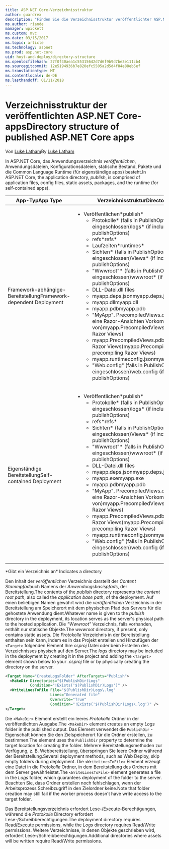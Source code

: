```yaml
---
title: ASP.NET Core-Verzeichnisstruktur
author: guardrex
description: "Finden Sie die Verzeichnisstruktur veröffentlichter ASP.NET Core-Anwendungen."
ms.author: riande
manager: wpickett
ms.custom: mvc
ms.date: 03/15/2017
ms.topic: article
ms.technology: aspnet
ms.prod: asp.net-core
uid: host-and-deploy/directory-structure
ms.openlocfilehash: 27f0f40aea1c55315642d7d6f9b9d7be3e111cb4
ms.sourcegitcommit: 12e5194936b7e820efc5505a2d5d4f84e88eb5ef
ms.translationtype: MT
ms.contentlocale: de-DE
ms.lasthandoff: 01/11/2018
---
```

# <a name="directory-structure-of-published-aspnet-core-apps"></a><span data-ttu-id="19aa1-103">Verzeichnisstruktur der veröffentlichten ASP.NET Core-apps</span><span class="sxs-lookup"><span data-stu-id="19aa1-103">Directory structure of published ASP.NET Core apps</span></span>

<span data-ttu-id="19aa1-104">Von [Luke Latham](https://github.com/guardrex)</span><span class="sxs-lookup"><span data-stu-id="19aa1-104">By [Luke Latham](https://github.com/guardrex)</span></span>

<span data-ttu-id="19aa1-105">In ASP.NET Core, das Anwendungsverzeichnis *veröffentlichen*, Anwendungsdateien, Konfigurationsdateien, statische Bestand, Pakete und die Common Language Runtime (für eigenständige apps) besteht.</span><span class="sxs-lookup"><span data-stu-id="19aa1-105">In ASP.NET Core, the application directory, *publish*, is comprised of application files, config files, static assets, packages, and the runtime (for self-contained apps).</span></span>

| <span data-ttu-id="19aa1-106">App-Typ</span><span class="sxs-lookup"><span data-stu-id="19aa1-106">App Type</span></span>                       | <span data-ttu-id="19aa1-107">Verzeichnisstruktur</span><span class="sxs-lookup"><span data-stu-id="19aa1-107">Directory Structure</span></span> |
| ------------------------------ | ------------------- |
| <span data-ttu-id="19aa1-108">Framework-abhängige-Bereitstellung</span><span class="sxs-lookup"><span data-stu-id="19aa1-108">Framework-dependent Deployment</span></span> | <ul><li><span data-ttu-id="19aa1-109">Veröffentlichen\*</span><span class="sxs-lookup"><span data-stu-id="19aa1-109">publish\*</span></span><ul><li><span data-ttu-id="19aa1-110">Protokolle\* (falls in PublishOptions eingeschlossen)</span><span class="sxs-lookup"><span data-stu-id="19aa1-110">logs\* (if included in publishOptions)</span></span></li><li><span data-ttu-id="19aa1-111">refs\*</span><span class="sxs-lookup"><span data-stu-id="19aa1-111">refs\*</span></span></li><li><span data-ttu-id="19aa1-112">Laufzeiten\*</span><span class="sxs-lookup"><span data-stu-id="19aa1-112">runtimes\*</span></span></li><li><span data-ttu-id="19aa1-113">Sichten\* (falls in PublishOptions eingeschlossen)</span><span class="sxs-lookup"><span data-stu-id="19aa1-113">Views\* (if included in publishOptions)</span></span></li><li><span data-ttu-id="19aa1-114">"Wwwroot"\* (falls in PublishOptions eingeschlossen)</span><span class="sxs-lookup"><span data-stu-id="19aa1-114">wwwroot\* (if included in publishOptions)</span></span></li><li><span data-ttu-id="19aa1-115">DLL-Datei</span><span class="sxs-lookup"><span data-stu-id="19aa1-115">.dll files</span></span></li><li><span data-ttu-id="19aa1-116">myapp.deps.json</span><span class="sxs-lookup"><span data-stu-id="19aa1-116">myapp.deps.json</span></span></li><li><span data-ttu-id="19aa1-117">myapp.dll</span><span class="sxs-lookup"><span data-stu-id="19aa1-117">myapp.dll</span></span></li><li><span data-ttu-id="19aa1-118">myapp.pdb</span><span class="sxs-lookup"><span data-stu-id="19aa1-118">myapp.pdb</span></span></li><li><span data-ttu-id="19aa1-119">"MyApp". PrecompiledViews.dll (wenn es sich um eine Razor-Ansichten Vorkompilieren von)</span><span class="sxs-lookup"><span data-stu-id="19aa1-119">myapp.PrecompiledViews.dll (if precompiling Razor Views)</span></span></li><li><span data-ttu-id="19aa1-120">myapp.PrecompiledViews.pdb (if precompiling Razor Views)</span><span class="sxs-lookup"><span data-stu-id="19aa1-120">myapp.PrecompiledViews.pdb (if precompiling Razor Views)</span></span></li><li><span data-ttu-id="19aa1-121">myapp.runtimeconfig.json</span><span class="sxs-lookup"><span data-stu-id="19aa1-121">myapp.runtimeconfig.json</span></span></li><li><span data-ttu-id="19aa1-122">"Web.config" (falls in PublishOptions eingeschlossen)</span><span class="sxs-lookup"><span data-stu-id="19aa1-122">web.config (if included in publishOptions)</span></span></li></ul></li></ul> |
| <span data-ttu-id="19aa1-123">Eigenständige Bereitstellung</span><span class="sxs-lookup"><span data-stu-id="19aa1-123">Self-contained Deployment</span></span>      | <ul><li><span data-ttu-id="19aa1-124">Veröffentlichen\*</span><span class="sxs-lookup"><span data-stu-id="19aa1-124">publish\*</span></span><ul><li><span data-ttu-id="19aa1-125">Protokolle\* (falls in PublishOptions eingeschlossen)</span><span class="sxs-lookup"><span data-stu-id="19aa1-125">logs\* (if included in publishOptions)</span></span></li><li><span data-ttu-id="19aa1-126">refs\*</span><span class="sxs-lookup"><span data-stu-id="19aa1-126">refs\*</span></span></li><li><span data-ttu-id="19aa1-127">Sichten\* (falls in PublishOptions eingeschlossen)</span><span class="sxs-lookup"><span data-stu-id="19aa1-127">Views\* (if included in publishOptions)</span></span></li><li><span data-ttu-id="19aa1-128">"Wwwroot"\* (falls in PublishOptions eingeschlossen)</span><span class="sxs-lookup"><span data-stu-id="19aa1-128">wwwroot\* (if included in publishOptions)</span></span></li><li><span data-ttu-id="19aa1-129">DLL-Datei</span><span class="sxs-lookup"><span data-stu-id="19aa1-129">.dll files</span></span></li><li><span data-ttu-id="19aa1-130">myapp.deps.json</span><span class="sxs-lookup"><span data-stu-id="19aa1-130">myapp.deps.json</span></span></li><li><span data-ttu-id="19aa1-131">myapp.exe</span><span class="sxs-lookup"><span data-stu-id="19aa1-131">myapp.exe</span></span></li><li><span data-ttu-id="19aa1-132">myapp.pdb</span><span class="sxs-lookup"><span data-stu-id="19aa1-132">myapp.pdb</span></span></li><li><span data-ttu-id="19aa1-133">"MyApp". PrecompiledViews.dll (wenn es sich um eine Razor-Ansichten Vorkompilieren von)</span><span class="sxs-lookup"><span data-stu-id="19aa1-133">myapp.PrecompiledViews.dll (if precompiling Razor Views)</span></span></li><li><span data-ttu-id="19aa1-134">myapp.PrecompiledViews.pdb (if precompiling Razor Views)</span><span class="sxs-lookup"><span data-stu-id="19aa1-134">myapp.PrecompiledViews.pdb (if precompiling Razor Views)</span></span></li><li><span data-ttu-id="19aa1-135">myapp.runtimeconfig.json</span><span class="sxs-lookup"><span data-stu-id="19aa1-135">myapp.runtimeconfig.json</span></span></li><li><span data-ttu-id="19aa1-136">"Web.config" (falls in PublishOptions eingeschlossen)</span><span class="sxs-lookup"><span data-stu-id="19aa1-136">web.config (if included in publishOptions)</span></span></li></ul></li></ul> |
<span data-ttu-id="19aa1-137">\*Gibt ein Verzeichnis an</span><span class="sxs-lookup"><span data-stu-id="19aa1-137">\* Indicates a directory</span></span>

<span data-ttu-id="19aa1-138">Den Inhalt der *veröffentlichen* Verzeichnis darstellt der *Content Stammpfad*auch Namens der *Anwendungsbasispfads*, der Bereitstellung.</span><span class="sxs-lookup"><span data-stu-id="19aa1-138">The contents of the *publish* directory represents the *content root path*, also called the *application base path*, of the deployment.</span></span> <span data-ttu-id="19aa1-139">Auf einen beliebigen Namen gewährt wird die *veröffentlichen* Verzeichnis in der Bereitstellung am Speicherort mit dem physischen Pfad des Servers für die gehostete Anwendung dient.</span><span class="sxs-lookup"><span data-stu-id="19aa1-139">Whatever name is given to the *publish* directory in the deployment, its location serves as the server's physical path to the hosted application.</span></span> <span data-ttu-id="19aa1-140">Die *"Wwwroot"* Verzeichnis, falls vorhanden, enthält nur statische Objekte.</span><span class="sxs-lookup"><span data-stu-id="19aa1-140">The *wwwroot* directory, if present, only contains static assets.</span></span> <span data-ttu-id="19aa1-141">Die *Protokolle* Verzeichnis in der Bereitstellung enthalten sein kann, indem es in das Projekt erstellen und Hinzufügen der `<Target>` folgenden Element Ihre *csproj* Datei oder beim Erstellen des Verzeichnisses physisch auf den Server.</span><span class="sxs-lookup"><span data-stu-id="19aa1-141">The *logs* directory may be included in the deployment by creating it in the project and adding the `<Target>` element shown below to your *.csproj* file or by physically creating the directory on the server.</span></span>

```xml
<Target Name="CreateLogsFolder" AfterTargets="Publish">
  <MakeDir Directories="$(PublishDir)Logs" 
           Condition="!Exists('$(PublishDir)Logs')" />
  <WriteLinesToFile File="$(PublishDir)Logs\.log" 
                    Lines="Generated file" 
                    Overwrite="True" 
                    Condition="!Exists('$(PublishDir)Logs\.log')" />
</Target>
```

<span data-ttu-id="19aa1-142">Die `<MakeDir>` Element erstellt ein leeres *Protokolle* Ordner in der veröffentlichten Ausgabe.</span><span class="sxs-lookup"><span data-stu-id="19aa1-142">The `<MakeDir>` element creates an empty *Logs* folder in the published output.</span></span> <span data-ttu-id="19aa1-143">Das Element verwendet die `PublishDir` -Eigenschaft können Sie den Zielspeicherort für die Ordner erstellen, zu bestimmen.</span><span class="sxs-lookup"><span data-stu-id="19aa1-143">The element uses the `PublishDir` property to determine the target location for creating the folder.</span></span> <span data-ttu-id="19aa1-144">Mehrere Bereitstellungsmethoden zur Verfügung, z. B. Webbereitstellung, überspringen Sie leere Ordner während der Bereitstellung.</span><span class="sxs-lookup"><span data-stu-id="19aa1-144">Several deployment methods, such as Web Deploy, skip empty folders during deployment.</span></span> <span data-ttu-id="19aa1-145">Die `<WriteLinesToFile>` Element erzeugt eine Datei in die *Protokolle* Ordner, in dem Bereitstellung des Ordners mit dem Server gewährleistet.</span><span class="sxs-lookup"><span data-stu-id="19aa1-145">The `<WriteLinesToFile>` element generates a file in the *Logs* folder, which guarantees deployment of the folder to the server.</span></span> <span data-ttu-id="19aa1-146">Beachten Sie, dass Ordner erstellen noch fehlschlagen, wenn der Arbeitsprozess Schreibzugriff in den Zielordner keine.</span><span class="sxs-lookup"><span data-stu-id="19aa1-146">Note that folder creation may still fail if the worker process doesn't have write access to the target folder.</span></span>

<span data-ttu-id="19aa1-147">Das Bereitstellungsverzeichnis erfordert Lese-/Execute-Berechtigungen, während die *Protokolle* Directory erfordert Lese-/Schreibberechtigungen.</span><span class="sxs-lookup"><span data-stu-id="19aa1-147">The deployment directory requires Read/Execute permissions, while the *Logs* directory requires Read/Write permissions.</span></span> <span data-ttu-id="19aa1-148">Weitere Verzeichnisse, in denen Objekte geschrieben wird, erfordert Lese-/Schreibberechtigungen.</span><span class="sxs-lookup"><span data-stu-id="19aa1-148">Additional directories where assets will be written require Read/Write permissions.</span></span>

